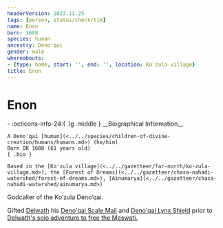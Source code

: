 ```yaml
---
headerVersion: 2023.11.25
tags: [person, status/check/tim]
name: Enon
born: 1688
species: human
ancestry: Deno'qai
gender: male
whereabouts:
- {type: home, start: '', end: '', location: Ko'zula village}
title: Enon
---
```

# Enon
<div class="grid cards ext-narrow-margin ext-one-column" markdown>
- :octicons-info-24:{ .lg .middle } __Biographical Information__

    A Deno'qai [human](<../../species/children-of-divine-creation/humans/humans.md>) (he/him)  
    Born DR 1688 (61 years old)  
    { .bio }

    Based in the [Ko'zula village](<../../gazetteer/far-north/ko-zula-village.md>), the [Forest of Dreams](<../../gazetteer/chasa-nahadi-watershed/forest-of-dreams.md>), [Ainumarya](<../../gazetteer/chasa-nahadi-watershed/ainumarya.md>)
</div>




Godcaller of the Ko’zula Deno’qai. 

Gifted [Delwath](<../pcs/dunmar-fellowship/delwath.md>) his [Deno'qai Scale Mail](<../../campaigns/dunmari-frontier/treasure/deno-qai-scale-mail.md>) and [Deno'qai Lynx Shield](<../../campaigns/dunmari-frontier/treasure/deno-qai-lynx-shield.md>) prior to [Delwath's solo adventure to free the Meswati.](<../../campaigns/dunmari-frontier/session-notes/session-53-dufr.md>)


